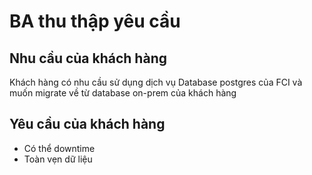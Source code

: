 # BA thu thập yêu cầu

## Nhu cầu của khách hàng

Khách hàng có nhu cầu sử dụng dịch vụ Database postgres của FCI và muốn migrate về từ database on-prem của khách hàng

## Yêu cầu của khách hàng

- Có thể downtime
- Toàn vẹn dữ liệu